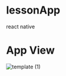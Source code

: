 # lessonApp
react native

# App View
![template (1)](https://user-images.githubusercontent.com/15629056/65833876-c870db80-e2dd-11e9-9c7c-10f8b1cf09d1.png)
